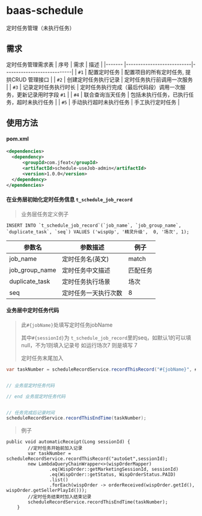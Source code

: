 # baas-schedule
定时任务管理（未执行任务）

## 需求

定时任务管理需求表
|  序号  | 需求                       | 描述                       |
|------- |---------------------------|----------------------------|
| `#1`   | 配置定时任务               | 配置项目的所有定时任务, 提拱CRUD 管理接口 |
| `#2`   | 创建定时任务执行记录        | 定时任务执行前调用一次服务   |
| `#3`   | 记录定时任务执行时长        | 定时任务执行完成（最后代码段）调用一次服务，更新记录用时字段 `#1` |
| `#4`   | 联合查询当天任务            | 包括未执行任务，已执行任务，超时未执行任务 |
| `#5`   | 手动执行超时未执行任务      |  手工执行定时任务  |


## 使用方法


#### pom.xml
```xml
<dependencies>
  <dependency>
      <groupId>com.jfeat</groupId>
      <artifactId>schedule-useJob-admin</artifactId>
      <version>1.0.0</version>
  </dependency>
</ependencies>
```

#### 在业务层初始化定时任务信息 `t_schedule_job_record`
> 业务层任务定义例子
```
INSERT INTO `t_schedule_job_record`(`job_name`, `job_group_name`, `duplicate_task`, `seq`) VALUES ('wispUp', '精灵升级',  0, '场次', 1);
```
| 参数名           | 参数描述       |例子|
|---------------|------------|-----|
| job_name      | 定时任务名(英文)  |match|
| job_group_name | 定时任务中文描述   |匹配任务|
| duplicate_task | 定时任务执行场景   |场次|
| seq           | 定时任务一天执行次数 |8|


#### 业务层中定时任务代码

>
> 此`#{jobName}`处填写定时任务jobName
>
> 其中`#{sessionId}`为 `t_schedule_job_record`里的seq，如默认1的可以填null，不为1则填入记录号 如运行场次7 则是填写 7
>
>  定时任务末尾加入

```java 
var taskNumber = scheduleRecordService.recordThisRecord("#{jobName}", #{sessionId)});


// 业务层定时任务代码

// end 业务层定时任务代码


// 任务完成后记录时间
scheduleRecordService.recordThisEndTime(taskNumber);
```

>例子
```
public void automaticReceipt(Long sessionId) {
        //定时任务开始前加入记录
        var taskNumber = scheduleRecordService.recordThisRecord("autoGet",sessionId);
        new LambdaQueryChainWrapper<>(wispOrderMapper)
                .eq(WispOrder::getMarketingSessionId, sessionId)
                .eq(WispOrder::getStatus, WispOrderStatus.PAID)
                .list()
                .forEach(wispOrder -> orderReceived(wispOrder.getId(), wispOrder.getSellerPlayId()));
        //定时任务结束时加入结束记录
        scheduleRecordService.recordThisEndTime(taskNumber);
    }
```

